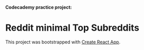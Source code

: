 #### Codecademy practice project:
# Reddit minimal Top Subreddits

This project was bootstrapped with [Create React App](https://github.com/facebook/create-react-app).
